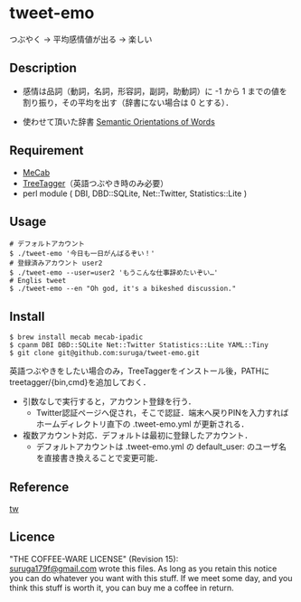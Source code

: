 tweet-emo
====

つぶやく -> 平均感情値が出る -> 楽しい
           
## Description

* 感情は品詞（動詞，名詞，形容詞，副詞，助動詞）に -1 から 1 までの値を割り振り，その平均を出す（辞書にない場合は 0 とする）．

* 使わせて頂いた辞書 [Semantic Orientations of Words](http://www.lr.pi.titech.ac.jp/~takamura/pndic_en.html)

## Requirement

* [MeCab](https://code.google.com/p/mecab/)
* [TreeTagger](http://www.cis.uni-muenchen.de/~schmid/tools/TreeTagger/)（英語つぶやき時のみ必要）
* perl module ( DBI, DBD::SQLite, Net::Twitter, Statistics::Lite )
      
## Usage

```
# デフォルトアカウント
$ ./tweet-emo '今日も一日がんばるぞい！'
# 登録済みアカウント user2
$ ./tweet-emo --user=user2 'もうこんな仕事辞めたいぞい…'
# Englis tweet
$ ./tweet-emo --en "Oh god, it's a bikeshed discussion."
```

## Install

```
$ brew install mecab mecab-ipadic
$ cpanm DBI DBD::SQLite Net::Twitter Statistics::Lite YAML::Tiny
$ git clone git@github.com:suruga/tweet-emo.git
```                              
英語つぶやきをしたい場合のみ，TreeTaggerをインストール後，PATHにtreetagger/{bin,cmd}を追加しておく．

* 引数なしで実行すると，アカウント登録を行う．
    * Twitter認証ページへ促され，そこで認証．端末へ戻りPINを入力すればホームディレクトリ直下の .tweet-emo.yml が更新される．
* 複数アカウント対応．デフォルトは最初に登録したアカウント．
    * デフォルトアカウントは .tweet-emo.yml の default_user: のユーザ名を直接書き換えることで変更可能．

## Reference

[tw](https://github.com/shokai/tw)

## Licence

"THE COFFEE-WARE LICENSE" (Revision 15):  
<suruga179f@gmail.com> wrote this files.  As long as you retain this notice  
you can do whatever you want with this stuff. If we meet some day, and you  
think this stuff is worth it, you can buy me a coffee in return.
